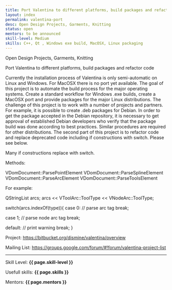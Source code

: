 ```yaml
---
title: Port Valentina to different platforms, build packages and refactor code
layout: index
permalink: valentina-port
desc: Open Design Projects, Garments, Knitting
status: open
mentors: to be announced
skill-level: Medium
skills: C++, Qt , Windows exe build, MacOSX, Linux packaging
---
```

Open Design Projects, Garments, Knitting


Port Valentina to different platforms, build packages and refactor code

Currently the installation process of Valentina is only semi-automatic on Linux and Windows. For MacOSX there is no port yet available. The goal of this project is to automate the build process for the major operating systems. Create a standard workflow for Windows .exe builds, create a MacOSX port and provide packages for the major Linux distributions. The challenge of this project is to work with a number of projects and partners. For example, it is possible to create .deb packages for Debian. In order to get the package accepted in the Debian repository, it is necessary to get approval of established Debian developers who verify that the package build was done according to best practices. Similar procedures are required for other distributions. The second part of this project is to refactor code and replace deprecated code including if constructions with switch. Please see below.

Many if constructions replace with switch.

Methods:

VDomDocument::ParsePointElement
VDomDocument::ParseSplineElement
VDomDocument::ParseArcElement
VDomDocument::ParseToolsElement

For example:

QStringList arcs;
arcs << VToolArc::ToolType << VNodeArc::ToolType;

switch(arcs.indexOf(type)){
case 0:
// parse arc tag
break;

case 1;
// parse node arc tag
break;

default:
// print warning
break;
}

Project: https://bitbucket.org/dismine/valentina/overview

Mailing List: https://groups.google.com/forum/#!forum/valentina-project-list

* * *

Skill Level: **{{ page.skill-level }}**

Usefull skills: **{{ page.skills }}**

Mentors: **{{ page.mentors }}**
